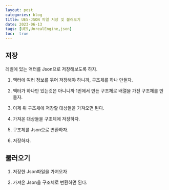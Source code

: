 ```yaml
---
layout: post
categories: blog
title: UE5-JSON 파일 저장 및 불러오기
date: 2023-06-13
tags: [UE5,UnrealEngine,json]
toc:  true
---
```


## 저장

레벨에 있는 액터를 Json으로 저장해보도록 하자.

1. 액터에 여러 정보를 묶어 저장해야 하니까, 구조체를 하나 만들자.
<script src="https://gist.github.com/bu30808/963107e4dff9a9bcf51cbbb970769d5b.js"></script>





2. 액터가 하나만 있는것은 아니니까 1번에서 만든 구조체로 배열을 가진 구조체를 만들자.
<script src="https://gist.github.com/bu30808/c6139dfd9a7ccf6a1491cd338ac8e287.js"></script>


3. 이제 위 구조체에 저장할 대상들을 가져오면 된다.
<script src="https://gist.github.com/bu30808/67302c7cb7c2e5d3ca54351d38c60ac0.js"></script>


4. 가져온 대상들을 구조체에 저장하자.
<script src="https://gist.github.com/bu30808/5a2d19b3c597d6926b731ae8e3be29fc.js"></script>

5. 구조체를 Json으로 변환하자.
<script src="https://gist.github.com/bu30808/1a0bf433996cb5b87fcdc07909abd5ff.js"></script>

6. 저장하자.
<script src="https://gist.github.com/bu30808/764f9fc905c2058b7af45e9c1ad94e7a.js"></script>








## 불러오기

1. 저장한 Json파일을 가져오자
<script src="https://gist.github.com/bu30808/c2aec18c9c823a5bb88217f4583c5904.js"></script>

2. 가져온 Json을 구조체로 변환하면 된다.
<script src="https://gist.github.com/bu30808/37f1a33a3ec88a031e50c732ba471700.js"></script>
